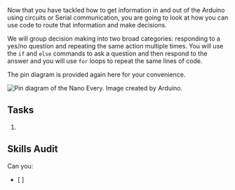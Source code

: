 Now that you have tackled how to get information in and out of the Arduino using circuits or Serial communication, you are going to look at how you can use code to route that information and make decisions.

We will group decision making into two broad categories: responding to a yes/no question and repeating the same action multiple times. You will use the `if` and `else` commands to ask a question and then respond to the answer and you will use `for` loops to repeat the same lines of code.

The pin diagram is provided again here for your convenience.

![Pin diagram of the Nano Every. Image created by Arduino.](https://docs.arduino.cc/static/90c04d4cfb88446cafa299787bf06056/ABX00028-pinout.png "Nano Every Pin Diagram")



## Tasks
1.

## Skills Audit
Can you:
- [ ] 